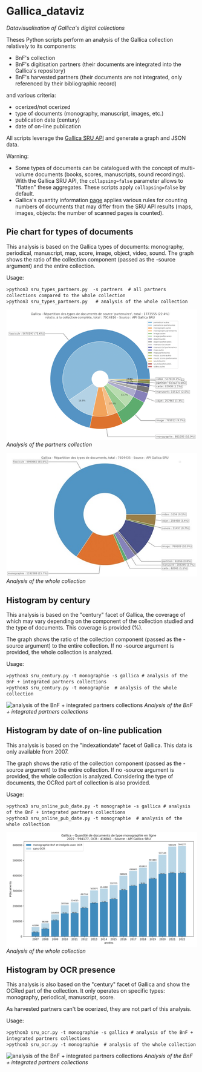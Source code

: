 # Gallica_dataviz
  *Datavisualisation of Gallica's digital collections*

Theses Python scripts perform an analysis of the Gallica collection relatively to its components:
- BnF's collection 
- BnF's digitisation partners (their documents are integrated into the Gallica's repository)
- BnF's harvested partners (their documents are not integrated, only referenced by their bibliographic record)

and various criteria:
- ocerized/not ocerized
- type of documents (monography, manuscript, images, etc.)
- publication date (century)
- date of on-line publication

All scripts leverage the [Gallica SRU API](https://api.bnf.fr/fr/api-gallica-de-recherche) and generate a graph and JSON data.

Warning: 
- Some types of documents can be catalogued with the concept of multi-volume documents (books, scores, manuscripts, sound recordings). With the Gallica SRU API, the `collapsing=false` parameter allows to "flatten" these aggregates. These scripts apply `collapsing=false` by default.
- Gallica's quantity information [page](https://gallica.bnf.fr/GallicaEnChiffres) applies various rules for counting numbers of documents that may differ from the SRU API results (maps, images, objects: the number of scanned pages is counted).



## Pie chart for types of documents 

This analysis is based on the Gallica types of documents: monography, periodical, manuscript, map, score, image, object, video, sound.
The graph shows the ratio of the collection component (passed as the -source argument) and the entire collection. 

Usage:
``` 
>python3 sru_types_partners.py  -s partners  # all partners collections compared to the whole collection
>python3 sru_types_partners.py   # analysis of the whole collection
``` 

![analysis of the partners collections](https://github.com/altomator/Gallica_dataviz/blob/main/pie_by_types/all_by_TYPES_partners.png)
*Analysis of the partners collection*

![analysis of the whole collection](https://github.com/altomator/Gallica_dataviz/blob/main/pie_by_types/all_by_TYPES.jpg)
*Analysis of the whole collection*

## Histogram by century

This analysis is based on the "century" facet of Gallica, the coverage of which may vary depending on the component of the collection studied and the type of documents. This coverage is provided (%).

The graph shows the ratio of the collection component (passed as the -source argument) to the entire collection. If no -source argument is provided, the whole collection is analyzed.

Usage:
``` 
>python3 sru_century.py -t monographie -s gallica # analysis of the BnF + integrated partners collections
>python3 sru_century.py -t monographie  # analysis of the whole collection
```

![analysis of the BnF + integrated partners collections](https://github.com/altomator/Gallica_dataviz/blob/main/histogram_by_century/monographie_by_CENTURY.png)
*Analysis of the BnF + integrated partners collections*

## Histogram by date of on-line publication

This analysis is based on the "indexationdate" facet of Gallica. This data is only available from 2007.

The graph shows the ratio of the collection component (passed as the -source argument) to the entire collection. If no -source argument is provided, the whole collection is analyzed. Considering the type of documents, the OCRed part of collection is also provided.

Usage:
``` 
>python3 sru_online_pub_date.py -t monographie -s gallica # analysis of the BnF + integrated partners collections
>python3 sru_online_pub_date.py -t monographie  # analysis of the whole collection
```

![analysis of the whole collection](https://github.com/altomator/Gallica_dataviz/blob/main/histogram_by_online_pub_date/monographie_by_ONLINE.png)
*Analysis of the whole collection*

## Histogram by OCR presence

This analysis is also based on the "century" facet of Gallica and show the OCRed part of the collection.
It only operates on specific types: monography, periodical, manuscript, score.

As harvested partners can't be ocerized, they are not part of this analysis.

Usage:
``` 
>python3 sru_ocr.py -t monographie -s gallica # analysis of the BnF + integrated partners collections
>python3 sru_ocr.py -t monographie  # analysis of the whole collection
```

![analysis of the BnF + integrated partners collections](https://github.com/altomator/Gallica_dataviz/blob/main/histogram_by_ocr/monographie_by_OCR.png)
*Analysis of the BnF + integrated partners collections*
